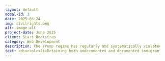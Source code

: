 ```yaml
---
layout: default
modal-id: 3
date: 2025-06-24
img: civilrights.png
alt: image-alt
project-date: June 2025
client: Start Bootstrap
category: Web Development
description: The Trump regime has regularly and systematically violated the rights of both documented and undocumented immigrants, as well as US citizens. Below you will find a list of many specific instances of due process violations. 
text: <div><ol><li>Detaining both undocumented and documented immigrants, who have committed no crimes, without judicial warrants or due process. <a href="https://apnews.com/article/columbia-university-mahmoud-khalil-ice-15014bcbb921f21a9f704d5acdcae7a8">AP Article (Mahmoud Khalil), </a> <a href="https://www.browndailyherald.com/article/2025/03/brown-professor-doctor-held-by-customs-officials-at-boston-airport-after-travel-to-lebanon">Brown Daily Herald Article, </a> <a href="https://www.nytimes.com/2025/06/12/science/russian-scientist-harvard-release.html">New York Times Article (Kseniia Petrova), </a> <a href="https://apnews.com/video/turkish-student-at-tufts-university-detained-video-shows-masked-people-handcuffing-her-109ae65a4e734b12b357897376ea443b">AP Article (Rümeysa Öztürk), </a> <a href="https://www.bbc.com/news/articles/cwy0332y7xzo">BBC Article (Mohsen Mahdawi), </a> <a href="https://www.theguardian.com/us-news/2025/apr/28/trump-immigration-people-detained-deported-cases">Guardian Article</a></li><li>Detention, harassment, and denial of entry to tourists, scholars, diplomats, journalists, and students based on social media posts. <a href="https://www.huffpost.com/entry/jasmine-mooney-actor-detained-by-ice_n_67d83e6be4b0dade360cd495">Huff Post Article, </a> <a href="https://www.dw.com/en/german-nationals-us-immigration-detained-interrogation-ice-donald-trump/a-71987211">DW Article, </a> <a href="https://www.theguardian.com/us-news/2025/mar/19/trump-musk-french-scientist-detained">Guardian Article</a> <a href="https://www.bbc.com/news/articles/c86p821p660o">BBC Article</a> <a href="https://www.nytimes.com/2025/06/19/world/europe/france-lawmaker-denied-visa-us-trump-amirshahi.html">New York Times Article </a></li><li>Detention, interrogation, and deporation of American citizens by ICE. <a href="https://www.theguardian.com/us-news/2025/jun/16/los-angeles-immigration-raids-montebello">Guardian Article, </a> <a href="https://www.nbclosangeles.com/news/local/i-cant-fight-back-im-pregnant-us-citizen-detained-by-ice-in-hawthorne/3719581/">NBC LA Article, </a> <a href="https://www.nbcnews.com/news/us-news/2-year-old-us-citizen-apparently-deported-no-meaningful-process-judge-rcna203124">NBC Article, </a><a href="https://nymag.com/intelligencer/article/tracking-us-citizens-children-detained-deported-ice-trump-updates.html">New York Magazine Article</a></li><li>Illegal "third country" deportations of migrants to foreign countries without due process. <a href="https://www.bbc.com/news/articles/cy5wkrn99qpo">BBC Article, </a> <a href="https://www.npr.org/2025/05/21/nx-s1-5406208/trump-administration-defends-flight-of-migrants-to-third-countries">NPR Article</a></li><li>Illegal removal of immigrants, most of whom have not committed any crimes, from the US to CECOT in El Salvador without due process. <a href="https://www.theguardian.com/world/2025/apr/30/el-salvador-cecot-mega-prison-trump">Guardian Article, </a> <a href="https://www.propublica.org/article/trump-el-salvador-deportees-criminal-convictions-cecot-venezuela">ProPublica Article, </a> <a href="https://apnews.com/article/kilmar-abrego-garcia-deportation-smuggling-27c3a6f7a1a0700d9a33209e852c06a6">AP Article, </a> <a href="https://www.usatoday.com/story/news/investigations/2025/04/10/fired-milwaukee-police-officer-report-gay-stylist-salvadoran-prison/83005721007/">USA Today Article </a> <a href="https://www.bbc.com/news/articles/cm2y5k2zyz5o">BBC Article</a></li><li>In collaboration with the government of Florida, the regime has opened a hastily-built concentration camp for migrants in the Florida Everglades, while Trump's close advisor Laura Loomer appears to encourage a genocide of Latino immigrants. <a href="https://www.nbcnews.com/politics/donald-trump/alligator-alcatraz-set-open-trump-desantis-rcna215943">NBC Article, </a> <a href="https://newrepublic.com/article/197508/alligator-alcatraz-trump-concentration-camp">The New Republic Article, </a> <a href="https://www.cbsnews.com/miami/news/first-immigration-detainees-arrive-at-florida-center-in-the-everglades/">CBS Article, </a> <a href="https://www.independent.co.uk/news/world/americas/us-politics/laura-loomer-alcatraz-alligator-lives-matter-trump-b2782150.html">The Independent Article</a></li><li>ICE agents shot a man to death that they claim assaulted them with his vehicle. However, footage from bystanders does not support the official account of events. <a href="https://unraveledpress.com/what-happened-to-silverio-villegas-gonzalez/">Unraveled Press Article, </a> <a href="https://abc7chicago.com/post/franklin-park-ice-shooting-illinois-officials-demand-release-video-deadly-officer-silverio-villegas-gonzalez/17817702/">ABC7 Chicago Article</a></li><li>ICE detained 475 people in a raid on a Hyundai battery plant in Georgia, including more than 300 South Koreans. The detainees were subjected to horrific conditions, which are now being investigated by South Korean authorities as human rights violations.  <a href="https://www.koreatimes.co.kr/foreignaffairs/20250914/shackled-and-chained-mass-detention-of-koreans-fuels-criticism-of-us">Korea Times Article, </a> <a href="https://www.nbcnews.com/world/asia/south-korea-human-rights-abuses-hyundai-raid-trump-foreign-workers-rcna231289">NBC Article</a></li><li>ICE has repeatedly violated the civil rights of protesters and physically assaulted them, all while they are vastly increasing spending on weapons. <a href="https://www.theguardian.com/us-news/2025/oct/04/ice-chicago-extreme-force-protesters-journalists">The Guardian Article, </a> <a href="https://popular.info/p/ice-boosts-weapons-spending-700">Popular Info Article</a></li></ol></div> 
---
```













